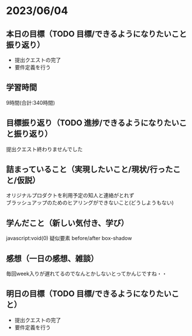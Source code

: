 # 2023/06/04
## 本日の目標（TODO 目標/できるようになりたいこと振り返り）
- 提出クエストの完了
- 要件定義を行う
## 学習時間
9時間(合計:340時間)
## 目標振り返り（TODO 進捗/できるようになりたいこと振り返り）
提出クエスト終わりませんでした
## 詰まっていること（実現したいこと/現状/行ったこと/仮説）
オリジナルプロダクトを利用予定の知人と連絡がとれず  
ブラッシュアップのためのヒアリングができないこと(どうしようもない)
## 学んだこと（新しい気付き、学び）
javascript:void(0)
疑似要素 before/after
box-shadow
## 感想（一日の感想、雑談）
毎回week入りが遅れてるのでなんとかしないとってかんじですね・・
## 明日の目標（TODO 目標/できるようになりたいこと）
- 提出クエストの完了
- 要件定義を行う